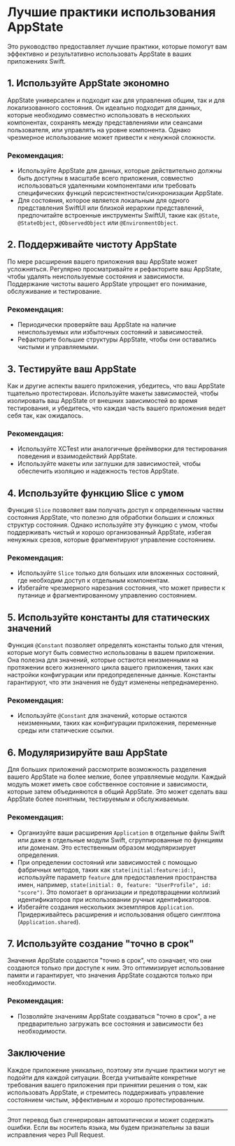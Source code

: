 # Лучшие практики использования AppState

Это руководство предоставляет лучшие практики, которые помогут вам эффективно и результативно использовать AppState в ваших приложениях Swift.

## 1. Используйте AppState экономно

AppState универсален и подходит как для управления общим, так и для локализованного состояния. Он идеально подходит для данных, которые необходимо совместно использовать в нескольких компонентах, сохранять между представлениями или сеансами пользователя, или управлять на уровне компонента. Однако чрезмерное использование может привести к ненужной сложности.

### Рекомендация:
- Используйте AppState для данных, которые действительно должны быть доступны в масштабе всего приложения, совместно использоваться удаленными компонентами или требовать специфических функций персистентности/синхронизации AppState.
- Для состояния, которое является локальным для одного представления SwiftUI или близкой иерархии представлений, предпочитайте встроенные инструменты SwiftUI, такие как `@State`, `@StateObject`, `@ObservedObject` или `@EnvironmentObject`.

## 2. Поддерживайте чистоту AppState

По мере расширения вашего приложения ваш AppState может усложняться. Регулярно просматривайте и рефакторите ваш AppState, чтобы удалять неиспользуемые состояния и зависимости. Поддержание чистоты вашего AppState упрощает его понимание, обслуживание и тестирование.

### Рекомендация:
- Периодически проверяйте ваш AppState на наличие неиспользуемых или избыточных состояний и зависимостей.
- Рефакторите большие структуры AppState, чтобы они оставались чистыми и управляемыми.

## 3. Тестируйте ваш AppState

Как и другие аспекты вашего приложения, убедитесь, что ваш AppState тщательно протестирован. Используйте макеты зависимостей, чтобы изолировать ваш AppState от внешних зависимостей во время тестирования, и убедитесь, что каждая часть вашего приложения ведет себя так, как ожидалось.

### Рекомендация:
- Используйте XCTest или аналогичные фреймворки для тестирования поведения и взаимодействий AppState.
- Используйте макеты или заглушки для зависимостей, чтобы обеспечить изоляцию и надежность тестов AppState.

## 4. Используйте функцию Slice с умом

Функция `Slice` позволяет вам получать доступ к определенным частям состояния AppState, что полезно для обработки больших и сложных структур состояния. Однако используйте эту функцию с умом, чтобы поддерживать чистый и хорошо организованный AppState, избегая ненужных срезов, которые фрагментируют управление состоянием.

### Рекомендация:
- Используйте `Slice` только для больших или вложенных состояний, где необходим доступ к отдельным компонентам.
- Избегайте чрезмерного нарезания состояния, что может привести к путанице и фрагментированному управлению состоянием.

## 5. Используйте константы для статических значений

Функция `@Constant` позволяет определять константы только для чтения, которые могут быть совместно использованы в вашем приложении. Она полезна для значений, которые остаются неизменными на протяжении всего жизненного цикла вашего приложения, таких как настройки конфигурации или предопределенные данные. Константы гарантируют, что эти значения не будут изменены непреднамеренно.

### Рекомендация:
- Используйте `@Constant` для значений, которые остаются неизменными, таких как конфигурации приложения, переменные среды или статические ссылки.

## 6. Модуляризируйте ваш AppState

Для больших приложений рассмотрите возможность разделения вашего AppState на более мелкие, более управляемые модули. Каждый модуль может иметь свое собственное состояние и зависимости, которые затем объединяются в общий AppState. Это может сделать ваш AppState более понятным, тестируемым и обслуживаемым.

### Рекомендация:
- Организуйте ваши расширения `Application` в отдельные файлы Swift или даже в отдельные модули Swift, сгруппированные по функциям или доменам. Это естественным образом модуляризирует определения.
- При определении состояний или зависимостей с помощью фабричных методов, таких как `state(initial:feature:id:)`, используйте параметр `feature` для предоставления пространства имен, например, `state(initial: 0, feature: "UserProfile", id: "score")`. Это помогает в организации и предотвращении коллизий идентификаторов при использовании ручных идентификаторов.
- Избегайте создания нескольких экземпляров `Application`. Придерживайтесь расширения и использования общего синглтона (`Application.shared`).

## 7. Используйте создание "точно в срок"

Значения AppState создаются "точно в срок", что означает, что они создаются только при доступе к ним. Это оптимизирует использование памяти и гарантирует, что значения AppState создаются только при необходимости.

### Рекомендация:
- Позволяйте значениям AppState создаваться "точно в срок", а не предварительно загружать все состояния и зависимости без необходимости.

## Заключение

Каждое приложение уникально, поэтому эти лучшие практики могут не подойти для каждой ситуации. Всегда учитывайте конкретные требования вашего приложения при принятии решения о том, как использовать AppState, и стремитесь поддерживать управление состоянием чистым, эффективным и хорошо протестированным.

---
Этот перевод был сгенерирован автоматически и может содержать ошибки. Если вы носитель языка, мы будем признательны за ваши исправления через Pull Request.
